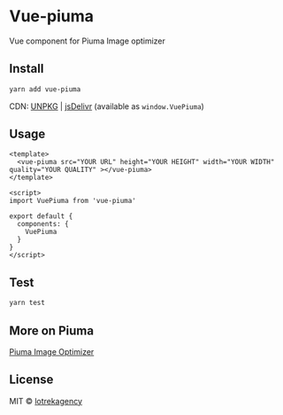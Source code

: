 # Vue-piuma

Vue component for Piuma Image optimizer

## Install

```bash
yarn add vue-piuma
```

CDN: [UNPKG](https://unpkg.com/vue-piuma/) | [jsDelivr](https://cdn.jsdelivr.net/npm/vue-piuma/) (available as `window.VuePiuma`)

## Usage

```vue
<template>
  <vue-piuma src="YOUR URL" height="YOUR HEIGHT" width="YOUR WIDTH" quality="YOUR QUALITY" ></vue-piuma>
</template>

<script>
import VuePiuma from 'vue-piuma'

export default {
  components: {
    VuePiuma
  }
}
</script>
```

## Test

```bash
yarn test
```

## More on Piuma

[Piuma Image Optimizer](https://github.com/lotrekagency/piuma)

## License

MIT &copy; [lotrekagency](https://github.com/lotrekagency)
